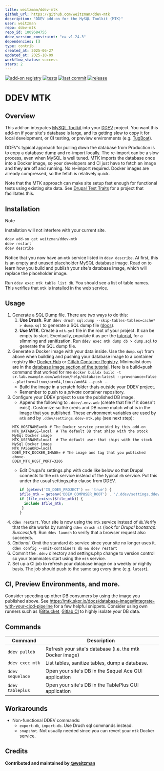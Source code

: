 ```yaml
---
title: weitzman/ddev-mtk
github_url: https://github.com/weitzman/ddev-mtk
description: "DDEV add-on for the MySQL Toolkit (MTK)"
user: weitzman
repo: ddev-mtk
repo_id: 1009684755
ddev_version_constraint: ">= v1.24.3"
dependencies: []
type: contrib
created_at: 2025-06-27
updated_at: 2025-10-09
workflow_status: success
stars: 2
---
```


[![add-on registry](https://img.shields.io/badge/DDEV-Add--on_Registry-blue)](https://addons.ddev.com)
[![tests](https://github.com/weitzman/ddev-mtk/actions/workflows/tests.yml/badge.svg?branch=main)](https://github.com/weitzman/ddev-mtk/actions/workflows/tests.yml?query=branch%3Amain)
[![last commit](https://img.shields.io/github/last-commit/weitzman/ddev-mtk)](https://github.com/weitzman/ddev-mtk/commits)
[![release](https://img.shields.io/github/v/release/weitzman/ddev-mtk)](https://github.com/weitzman/ddev-mtk/releases/latest)

# DDEV MTK

## Overview

This add-on integrates [MySQL Toolkit](https://mtk.skpr.io/) into your [DDEV](https://ddev.com/) project. You want this add-on if your site's database is large, and its getting slow to copy it for local development, or CI testing, or preview environments (e.g. [TugBoat](https://www.tugboatqa.com/)).

DDEV's typical approach for pulling down the database from Production is to copy a database dump and re-import locally. The re-import can be a slow process, even when MySQL is well tuned. MTK imports the database once into a Docker image, so your developers and CI just have to fetch an image and they are off and running. No re-import required. Docker images are already compressed, so the fetch is relatively quick. 

Note that the MTK approach can make site setup fast enough for functional tests using existing site data. See [Drupal Test Traits](https://git.drupalcode.org/project/dtt) for a project that facilitates this.

## Installation

> [!NOTE]
> Installation will not interfere with your current site.

```bash
ddev add-on get weitzman/ddev-mtk
ddev restart
ddev describe
```
Notice that you now have an `mtk` service listed in `ddev describe`. At first, this is an empty and unused placeholder MySQL database image. Read on to learn how you build and publish your site's database image, which will replace the placeholder image.

Run `ddev exec mtk table list db`. You should see a list of table names. This verifies that `mtk` is installed in the web service. 

## Usage

1. Generate a SQL Dump file. There are two ways to do this:
   1. **Use Drush**. Run `ddev drush sql:dump --skip-tables-tables=cache* > dump.sql` to generate a SQL dump file ([docs](https://www.drush.org/latest/commands/sql_dump/)). 
   1. **Use MTK**. Create a `mtk.yml` file in the root of your project. It can be empty to start. Eventually, populate it as per the [tutorial](https://mtk.skpr.io/docs/tutorial#configuration-file), for a slimming and sanitization. Run `ddev exec mtk dump db > dump.sql` to generate the SQL dump file.
1. Generate a Docker image with your data inside. Use the `dump.sql` from above when building and pushing your database image to a container registry like [Docker Hub](https://hub.docker.com/) or [Gitlab Container Registry](https://docs.gitlab.com/user/packages/container_registry/). Minimalist docs are in the [database image section of the tutorial](https://mtk.skpr.io/docs/database-image). Here is a build+push command that worked for me `docker buildx build -t cr.lab.example.com/webteam/help/database:latest --provenance=false --platform=linux/arm64,linux/amd64 --push .`.
    - Build the image in a scratch folder thats outside your DDEV project.
    - Remember to push to a _private_ container repository.
1. Configure your DDEV project to use the published DB image.
   - Append the following to `.ddev/.env.web` (create that file if it doesn't exist). Customize so the creds and DB name match what is in the image that you published. These environment variables are used by `mtk` and by `.ddev/settings.ddev-mtk.php` (see next step):
    ```
    MTK_HOSTNAME=mtk # The Docker service provided by this add-on
    MTK_DATABASE=local  # The default DB that ships with the stock MySql Docker image
    MTK_USERNAME=local  # The default user that ships with the stock MySql Docker image
    MTK_PASSWORD=local
    DDEV_MTK_DOCKER_IMAGE= # The image and tag that you published above.
    DDEV_MTK_HOST_PORT=3206
    ```
   - Edit Drupal's settings.php with code like below so that Drupal connects to the `mtk` service instead of the typical `db` service. Put this under the usual settings.php clause from DDEV.
       ```php
       if (getenv('IS_DDEV_PROJECT') == 'true') {
       $file_mtk = getenv('DDEV_COMPOSER_ROOT') . '/.ddev/settings.ddev-mtk.php';
       if (file_exists($file_mtk)) {
         include $file_mtk;
        }
       }
       ```
1. `ddev restart`. Your site is now using the `mtk` service instead of `db`.Verify that the site works by running `ddev drush st` (look for _Drupal bootstrap: Successful_). Run `ddev launch` to verify that a browser request also succeeds.
1. _Optional_. Omit the standard `db` service since your site no longer uses it. `ddev config --omit-containers db && ddev restart`
1. Commit the `.ddev` directory and settings.php change to version control so your teammates start using the `mtk` service.
1. Set up a CI job to refresh your database image on a weekly or nightly basis. The job should push to the same tag every time (e.g. `latest`). 

## CI, Preview Environments, and more.

Consider speeding up other DB consumers by using the image you published above. See https://mtk.skpr.io/docs/database-image#integrate-with-your-cicd-pipeline for a few helpful snippets. Consider using own runners such as ([Bitbucket](https://support.atlassian.com/bitbucket-cloud/docs/runners/), [Gitlab CI](https://docs.gitlab.com/runner/) to highly isolate your DB data.

## Commands

| Command          | Description                                              |
|------------------|----------------------------------------------------------|
| `ddev pulldb`    | Refresh your site's database (i.e. the mtk Docker image) |
| `ddev exec mtk`  | List tables, sanitize tables, dump a database.           |
| `ddev sequelace` | Open your site's DB in the Sequel Ace GUI application    |
| `ddev tableplus` | Open your site's DB in the TablePlus GUI application     |

## Workarounds

- Non-functional DDEV commands: 
  - `export-db`, `import-db`. Use Drush sql commands instead.
  - `snapshot`. Not usually needed since you can revert your `mtk` Docker service.

## Credits

**Contributed and maintained by [@weitzman](https://github.com/weitzman)**
